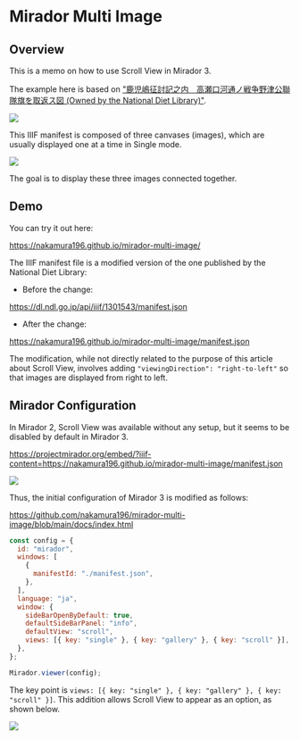 # Mirador Multi Image

## Overview

This is a memo on how to use Scroll View in Mirador 3.

The example here is based on ["鹿児嶋征討記之内　高瀬口河通ノ戦争野津公聯隊旗を取返ス図 (Owned by the National Diet Library)"](https://dl.ndl.go.jp/info:ndljp/pid/1301543).

![](https://storage.googleapis.com/zenn-user-upload/e9a74e739cd3-20240706.png)

This IIIF manifest is composed of three canvases (images), which are usually displayed one at a time in Single mode.

![](https://storage.googleapis.com/zenn-user-upload/12b9b8d4138b-20240706.png)

The goal is to display these three images connected together.

## Demo

You can try it out here:

https://nakamura196.github.io/mirador-multi-image/

The IIIF manifest file is a modified version of the one published by the National Diet Library:

- Before the change:

<https://dl.ndl.go.jp/api/iiif/1301543/manifest.json>

- After the change:

<https://nakamura196.github.io/mirador-multi-image/manifest.json>

The modification, while not directly related to the purpose of this article about Scroll View, involves adding `"viewingDirection": "right-to-left"` so that images are displayed from right to left.

## Mirador Configuration

In Mirador 2, Scroll View was available without any setup, but it seems to be disabled by default in Mirador 3.

<https://projectmirador.org/embed/?iiif-content=https://nakamura196.github.io/mirador-multi-image/manifest.json>

![](https://storage.googleapis.com/zenn-user-upload/c8b786565a72-20240706.png)

Thus, the initial configuration of Mirador 3 is modified as follows:

https://github.com/nakamura196/mirador-multi-image/blob/main/docs/index.html

```js
const config = {
  id: "mirador",
  windows: [
    {
      manifestId: "./manifest.json",
    },
  ],
  language: "ja",
  window: {
    sideBarOpenByDefault: true,
    defaultSideBarPanel: "info",
    defaultView: "scroll",
    views: [{ key: "single" }, { key: "gallery" }, { key: "scroll" }],
  },
};

Mirador.viewer(config);
```

The key point is `views: [{ key: "single" }, { key: "gallery" }, { key: "scroll" }]`. This addition allows Scroll View to appear as an option, as shown below.

![](https://storage.googleapis.com/zenn-user-upload/1d805cdf64d8-20240706.png)
